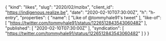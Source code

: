 {
  "kind": "likes",
  "slug": "2020/02/mzibx",
  "client_id": "https://indigenous.realize.be",
  "date": "2020-02-10T07:30:00Z",
  "h": "h-entry",
  "properties": {
    "name": [
      "Like of @tommyhale91's tweet"
    ],
    "like-of": [
      "https://twitter.com/tommyhale91/status/1226512843543060482"
    ],
    "published": [
      "2020-02-10T07:30:00Z"
    ],
    "syndication": [
      "https://twitter.com/tommyhale91/status/1226512843543060482"
    ]
  }
}
